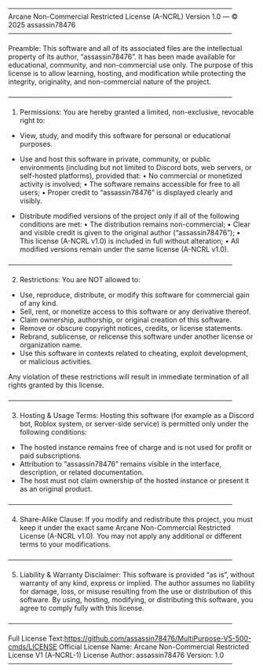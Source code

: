 ──────────────────────────────────────────────
Arcane Non-Commercial Restricted License (A-NCRL)
Version 1.0 — © 2025 assassin78476
──────────────────────────────────────────────

Preamble:
This software and all of its associated files are the intellectual property of its author, “assassin78476”.
It has been made available for educational, community, and non-commercial use only.
The purpose of this license is to allow learning, hosting, and modification while protecting the integrity, originality,
and non-commercial nature of the project.

──────────────────────────────────────────────

1. Permissions:
You are hereby granted a limited, non-exclusive, revocable right to:
- View, study, and modify this software for personal or educational purposes.
- Use and host this software in private, community, or public environments (including but not limited to Discord bots,
   web servers, or self-hosted platforms), provided that:
  • No commercial or monetized activity is involved;
  • The software remains accessible for free to all users;
  • Proper credit to “assassin78476” is displayed clearly and visibly.

- Distribute modified versions of the project only if all of the following conditions are met:
  • The distribution remains non-commercial;
  • Clear and visible credit is given to the original author (“assassin78476”);
  • This license (A-NCRL v1.0) is included in full without alteration;
  • All modified versions remain under the same license (A-NCRL v1.0).

──────────────────────────────────────────────

2. Restrictions:
You are NOT allowed to:
- Use, reproduce, distribute, or modify this software for commercial gain of any kind.
- Sell, rent, or monetize access to this software or any derivative thereof.
- Claim ownership, authorship, or original creation of this software.
- Remove or obscure copyright notices, credits, or license statements.
- Rebrand, sublicense, or relicense this software under another license or organization name.
- Use this software in contexts related to cheating, exploit development, or malicious activities.

Any violation of these restrictions will result in immediate termination of all rights granted by this license.

──────────────────────────────────────────────

3. Hosting & Usage Terms:
Hosting this software (for example as a Discord bot, Roblox system, or server-side service) is permitted
only under the following conditions:
- The hosted instance remains free of charge and is not used for profit or paid subscriptions.
- Attribution to “assassin78476” remains visible in the interface, description, or related documentation.
- The host must not claim ownership of the hosted instance or present it as an original product.

──────────────────────────────────────────────

4. Share-Alike Clause:
If you modify and redistribute this project, you must keep it under the exact same Arcane Non-Commercial Restricted License (A-NCRL v1.0).
You may not apply any additional or different terms to your modifications.

──────────────────────────────────────────────

5. Liability & Warranty Disclaimer:
This software is provided “as is”, without warranty of any kind, express or implied.
The author assumes no liability for damage, loss, or misuse resulting from the use or distribution of this software.
By using, hosting, modifying, or distributing this software, you agree to comply fully with this license.

──────────────────────────────────────────────

Full License Text:https://github.com/assassin78476/MultiPurpose-V5-500-cmds/LICENSE
Official License Name: Arcane Non-Commercial Restricted License V1 (A-NCRL-1)
License Author: assassin78476
Version: 1.0
──────────────────────────────────────────────
